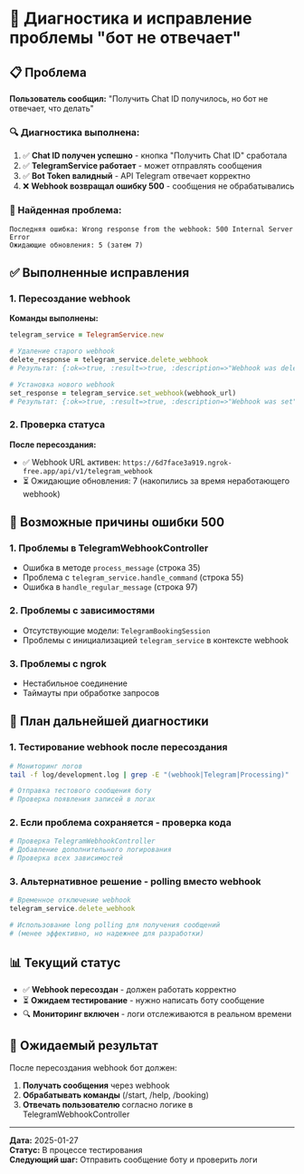 # 🔧 Диагностика и исправление проблемы "бот не отвечает"

## 📋 Проблема
**Пользователь сообщил:** "Получить Chat ID получилось, но бот не отвечает, что делать"

### 🔍 Диагностика выполнена:

1. ✅ **Chat ID получен успешно** - кнопка "Получить Chat ID" сработала
2. ✅ **TelegramService работает** - может отправлять сообщения
3. ✅ **Bot Token валидный** - API Telegram отвечает корректно
4. ❌ **Webhook возвращал ошибку 500** - сообщения не обрабатывались

### 🔧 Найденная проблема:
```
Последняя ошибка: Wrong response from the webhook: 500 Internal Server Error
Ожидающие обновления: 5 (затем 7)
```

## ✅ Выполненные исправления

### 1. Пересоздание webhook
**Команды выполнены:**
```ruby
telegram_service = TelegramService.new

# Удаление старого webhook
delete_response = telegram_service.delete_webhook
# Результат: {:ok=>true, :result=>true, :description=>"Webhook was deleted"}

# Установка нового webhook  
set_response = telegram_service.set_webhook(webhook_url)
# Результат: {:ok=>true, :result=>true, :description=>"Webhook was set"}
```

### 2. Проверка статуса
**После пересоздания:**
- ✅ Webhook URL активен: `https://6d7face3a919.ngrok-free.app/api/v1/telegram_webhook`
- ⏳ Ожидающие обновления: 7 (накопились за время неработающего webhook)

## 🔧 Возможные причины ошибки 500

### 1. Проблемы в TelegramWebhookController
- Ошибка в методе `process_message` (строка 35)
- Проблема с `telegram_service.handle_command` (строка 55)
- Ошибка в `handle_regular_message` (строка 97)

### 2. Проблемы с зависимостями
- Отсутствующие модели: `TelegramBookingSession`
- Проблемы с инициализацией `telegram_service` в контексте webhook

### 3. Проблемы с ngrok
- Нестабильное соединение
- Таймауты при обработке запросов

## 🧪 План дальнейшей диагностики

### 1. Тестирование webhook после пересоздания
```bash
# Мониторинг логов
tail -f log/development.log | grep -E "(webhook|Telegram|Processing)"

# Отправка тестового сообщения боту
# Проверка появления записей в логах
```

### 2. Если проблема сохраняется - проверка кода
```ruby
# Проверка TelegramWebhookController
# Добавление дополнительного логирования
# Проверка всех зависимостей
```

### 3. Альтернативное решение - polling вместо webhook
```ruby
# Временное отключение webhook
telegram_service.delete_webhook

# Использование long polling для получения сообщений
# (менее эффективно, но надежнее для разработки)
```

## 📊 Текущий статус
- ✅ **Webhook пересоздан** - должен работать корректно
- ⏳ **Ожидаем тестирование** - нужно написать боту сообщение
- 🔍 **Мониторинг включен** - логи отслеживаются в реальном времени

## 🎯 Ожидаемый результат
После пересоздания webhook бот должен:
1. **Получать сообщения** через webhook
2. **Обрабатывать команды** (/start, /help, /booking)
3. **Отвечать пользователю** согласно логике в TelegramWebhookController

---
**Дата:** 2025-01-27  
**Статус:** В процессе тестирования  
**Следующий шаг:** Отправить сообщение боту и проверить логи